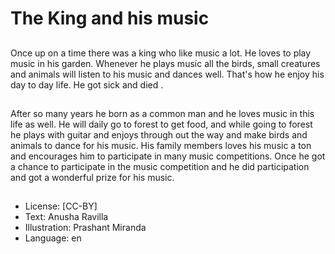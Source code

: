 # The King and his music

##
Once up on a time there was a king who like music a lot. He loves to play music in his garden. Whenever he plays music all the birds, small creatures and animals will listen to his music and dances well. That's how he enjoy his day to day life. He got sick and died .

##
After so many years he born as a common man and he loves music in this life as well. He will daily go to forest to get food, and while going to forest he plays with guitar and enjoys through out the way and make birds and animals to dance for his music. His family members loves his music a ton and encourages him to participate in many music competitions. Once he got a chance to participate in the music competition and he did participation and got a wonderful prize for his music.

##
* License: [CC-BY]
* Text: Anusha Ravilla
* Illustration: Prashant Miranda
* Language: en
